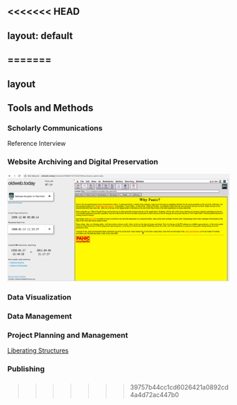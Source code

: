 <<<<<<< HEAD
---
layout: default
---
=======
---
layout
---

## Tools and Methods

### Scholarly Communications

Reference Interview

### Website Archiving and Digital Preservation

![Why Panic? Website](https://github.com/librlaurie/dreamlib/blob/master/images/whypanic.png)

### Data Visualization

### Data Management

### Project Planning and Management

[Liberating Structures](http://www.liberatingstructures.com/)

### Publishing 

###  
>>>>>>> 39757b44cc1cd6026421a0892cd4a4d72ac447b0
